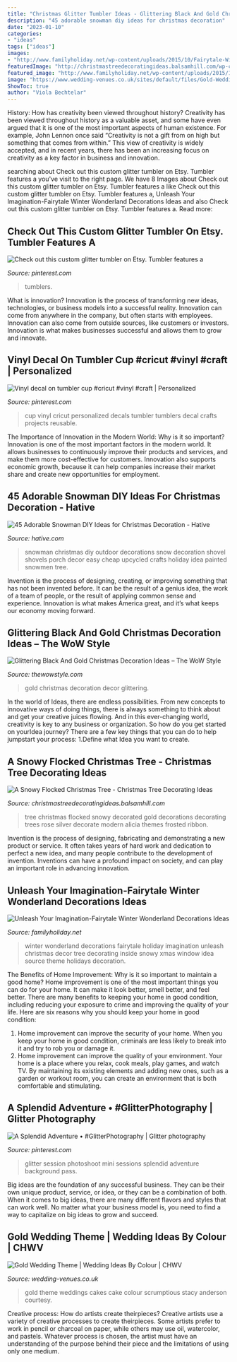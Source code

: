 ```yaml
---
title: "Christmas Glitter Tumbler Ideas - Glittering Black And Gold Christmas Decoration Ideas – The Wow Style"
description: "45 adorable snowman diy ideas for christmas decoration"
date: "2023-01-10"
categories:
- "ideas"
tags: ["ideas"]
images:
- "http://www.familyholiday.net/wp-content/uploads/2015/10/Fairytale-Winter-Wonderland-Decorations-Ideas-14.jpg"
featuredImage: "http://christmastreedecoratingideas.balsamhill.com/wp-content/uploads/2018/02/4-1.jpg"
featured_image: "http://www.familyholiday.net/wp-content/uploads/2015/10/Fairytale-Winter-Wonderland-Decorations-Ideas-14.jpg"
image: "https://www.wedding-venues.co.uk/sites/default/files/Gold-Wedding-Theme-StacyAndersonPhotography.jpg"
ShowToc: true
author: "Viola Bechtelar"
---
```



History: How has creativity been viewed throughout history?
Creativity has been viewed throughout history as a valuable asset, and some have even argued that it is one of the most important aspects of human existence. For example, John Lennon once said “Creativity is not a gift from on high but something that comes from within.” This view of creativity is widely accepted, and in recent years, there has been an increasing focus on creativity as a key factor in business and innovation.

	

		
searching about Check out this custom glitter tumbler on Etsy. Tumbler features a you've visit to the right page. We have 8 Images about Check out this custom glitter tumbler on Etsy. Tumbler features a like Check out this custom glitter tumbler on Etsy. Tumbler features a, Unleash Your Imagination-Fairytale Winter Wonderland Decorations Ideas and also Check out this custom glitter tumbler on Etsy. Tumbler features a. Read more:
		
    
## Check Out This Custom Glitter Tumbler On Etsy. Tumbler Features A

<img loading=lazy src="https://i.pinimg.com/736x/89/13/27/891327c043c6503c79aca37fa4410ff1.jpg" onerror="this.onerror=null;this.src='https://tse2.mm.bing.net/th?id=OIP.LchhZULIWWGhauMlRaYWYwHaKe&amp;pid=15.1';" alt="Check out this custom glitter tumbler on Etsy. Tumbler features a">

_Source: pinterest.com_

>tumblers. 

	

What is innovation?
Innovation is the process of transforming new ideas, technologies, or business models into a successful reality. Innovation can come from anywhere in the company, but often starts with employees. Innovation can also come from outside sources, like customers or investors. Innovation is what makes businesses successful and allows them to grow and innovate.

    
## Vinyl Decal On Tumbler Cup #cricut #vinyl #craft | Personalized

<img loading=lazy src="https://i.pinimg.com/736x/23/a8/f6/23a8f678fa65cb85ac3044af88452167.jpg" onerror="this.onerror=null;this.src='https://tse4.mm.bing.net/th?id=OIP.HfuaXQn76u7jgausTG6BVgHaNK&amp;pid=15.1';" alt="Vinyl decal on tumbler cup #cricut #vinyl #craft | Personalized">

_Source: pinterest.com_

>cup vinyl cricut personalized decals tumbler tumblers decal crafts projects reusable. 

	

The Importance of Innovation in the Modern World: Why is it so important?
Innovation is one of the most important factors in the modern world. It allows businesses to continuously improve their products and services, and make them more cost-effective for customers. Innovation also supports economic growth, because it can help companies increase their market share and create new opportunities for employment.

    
## 45 Adorable Snowman DIY Ideas For Christmas Decoration - Hative

<img loading=lazy src="https://hative.com/wp-content/uploads/2017/12/snowman-diy/31-snowman-diy-christmas-decoration.jpg" onerror="this.onerror=null;this.src='https://tse2.mm.bing.net/th?id=OIP.Eu8WrrbI1dh1Pe6crbq7sAAAAA&amp;pid=15.1';" alt="45 Adorable Snowman DIY Ideas for Christmas Decoration - Hative">

_Source: hative.com_

>snowman christmas diy outdoor decorations snow decoration shovel shovels porch decor easy cheap upcycled crafts holiday idea painted snowmen tree. 

	

Invention is the process of designing, creating, or improving something that has not been invented before. It can be the result of a genius idea, the work of a team of people, or the result of applying common sense and experience. Innovation is what makes America great, and it’s what keeps our economy moving forward.

    
## Glittering Black And Gold Christmas Decoration Ideas – The WoW Style

<img loading=lazy src="http://thewowstyle.com/wp-content/uploads/2014/11/Glittering-Black-And-Gold-Christmas-Decor-ideas-25.jpg" onerror="this.onerror=null;this.src='https://tse1.mm.bing.net/th?id=OIP.Nvv0L94ybWxVnt27Rg6cxAHaJd&amp;pid=15.1';" alt="Glittering Black And Gold Christmas Decoration Ideas – The WoW Style">

_Source: thewowstyle.com_

>gold christmas decoration decor glittering. 

	

In the world of Ideas, there are endless possibilities. From new concepts to innovative ways of doing things, there is always something to think about and get your creative juices flowing. And in this ever-changing world, creativity is key to any business or organization. So how do you get started on yourIdea journey? There are a few key things that you can do to help jumpstart your process: 1.Define what Idea you want to create.

    
## A Snowy Flocked Christmas Tree - Christmas Tree Decorating Ideas

<img loading=lazy src="http://christmastreedecoratingideas.balsamhill.com/wp-content/uploads/2018/02/4-1.jpg" onerror="this.onerror=null;this.src='https://tse3.mm.bing.net/th?id=OIP.QPa3rxDygvVhdtv944KwhQHaLL&amp;pid=15.1';" alt="A Snowy Flocked Christmas Tree - Christmas Tree Decorating Ideas">

_Source: christmastreedecoratingideas.balsamhill.com_

>tree christmas flocked snowy decorated gold decorations decorating trees rose silver decorate modern alicia themes frosted ribbon. 

	

Invention is the process of designing, fabricating and demonstrating a new product or service. It often takes years of hard work and dedication to perfect a new idea, and many people contribute to the development of invention. Inventions can have a profound impact on society, and can play an important role in advancing innovation.

    
## Unleash Your Imagination-Fairytale Winter Wonderland Decorations Ideas

<img loading=lazy src="http://www.familyholiday.net/wp-content/uploads/2015/10/Fairytale-Winter-Wonderland-Decorations-Ideas-14.jpg" onerror="this.onerror=null;this.src='https://tse1.mm.bing.net/th?id=OIP.vjJv-lc4_i66heYm4yQU8AHaLC&amp;pid=15.1';" alt="Unleash Your Imagination-Fairytale Winter Wonderland Decorations Ideas">

_Source: familyholiday.net_

>winter wonderland decorations fairytale holiday imagination unleash christmas decor tree decorating inside snowy xmas window idea source theme holidays decoration. 

	

The Benefits of Home Improvement: Why is it so important to maintain a good home?
Home improvement is one of the most important things you can do for your home. It can make it look better, smell better, and feel better. There are many benefits to keeping your home in good condition, including reducing your exposure to crime and improving the quality of your life. Here are six reasons why you should keep your home in good condition: 
1. Home improvement can improve the security of your home. When you keep your home in good condition, criminals are less likely to break into it and try to rob you or damage it. 
2. Home improvement can improve the quality of your environment. Your home is a place where you relax, cook meals, play games, and watch TV. By maintaining its existing elements and adding new ones, such as a garden or workout room, you can create an environment that is both comfortable and stimulating. 

    
## A Splendid Adventure • #GlitterPhotography | Glitter Photography

<img loading=lazy src="https://i.pinimg.com/736x/a9/6b/5a/a96b5a585cce49ad83c4a6bfd8977044.jpg" onerror="this.onerror=null;this.src='https://tse3.mm.bing.net/th?id=OIP.HFAMp0Xb4FudYFcn3EgOyQHaLH&amp;pid=15.1';" alt="A Splendid Adventure • #GlitterPhotography | Glitter photography">

_Source: pinterest.com_

>glitter session photoshoot mini sessions splendid adventure background pass. 

	

Big ideas are the foundation of any successful business. They can be their own unique product, service, or idea, or they can be a combination of both. When it comes to big ideas, there are many different flavors and styles that can work well. No matter what your business model is, you need to find a way to capitalize on big ideas to grow and succeed.

    
## Gold Wedding Theme | Wedding Ideas By Colour | CHWV

<img loading=lazy src="https://www.wedding-venues.co.uk/sites/default/files/Gold-Wedding-Theme-StacyAndersonPhotography.jpg" onerror="this.onerror=null;this.src='https://tse3.mm.bing.net/th?id=OIP.ZQJpoiGtA-AsrdayLnOf_AHaLL&amp;pid=15.1';" alt="Gold Wedding Theme | Wedding Ideas By Colour | CHWV">

_Source: wedding-venues.co.uk_

>gold theme weddings cakes cake colour scrumptious stacy anderson courtesy. 

	

Creative process: How do artists create theirpieces?
Creative artists use a variety of creative processes to create theirpieces. Some artists prefer to work in pencil or charcoal on paper, while others may use oil, watercolor, and pastels. Whatever process is chosen, the artist must have an understanding of the purpose behind their piece and the limitations of using only one medium.

